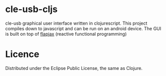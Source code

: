 cle-usb-cljs
============

cle-usb graphical user interface written in clojurescript.
This project compiles down to javascript and can be run on an android device.
The GUI is built on top of [flapjax](http://www.flapjax-lang.org/) (reactive functional programming)

Licence
=======

Distributed under the Eclipse Public License, the same as Clojure.